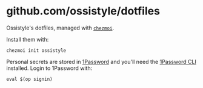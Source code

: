 # github.com/ossistyle/dotfiles

Ossistyle's dotfiles, managed with [`chezmoi`](https://github.com/twpayne/chezmoi).

Install them with:

    chezmoi init ossistyle

Personal secrets are stored in [1Password](https://1password.com) and you'll
need the [1Password CLI](https://developer.1password.com/docs/cli/) installed.
Login to 1Password with:

    eval $(op signin)